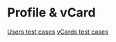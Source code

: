 # Profile & vCard

[Users test cases](https://github.com/kinsend/kinsend-be/issues/166)
[vCards test cases](https://github.com/kinsend/kinsend-be/issues/182)
